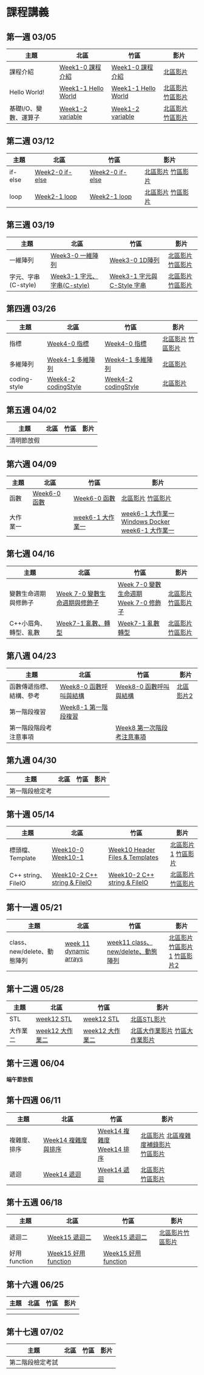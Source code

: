 # 課程講義
## 第一週 03/05

| 主題         | 北區                                      | 竹區 | 影片 |
| ------------ | ----------------------------------------- | ---- | ---- |
|   課程介紹   |   [Week1-0 課程介紹][tp-introduction]   |  [Week1-0 課程介紹][hc-introduction]  |  [北區影片][tp-yt-introduction]    |
| Hello World! |  [Week1-1 Hello World][tp-getting-started]    |  [Week1-1 Hello World][hc-getting-started]   | [北區影片][tp-yt-getting-started]  [竹區影片][hc-yt-getting-started]    |
|   基礎I/O、變數、運算子  |   [Week1-2 variable][tp-variable]  |  [Week1-2 variable][hc-variable]    |    [北區影片][tp-yt-variable]  [竹區影片][hc-yt-variable]  |

[tp-introduction]: https://drive.google.com/file/d/1tZC6zB6viX8aO-8AvH1u8hyOkp18QWd8/view?usp=sharing
[tp-getting-started]: https://www.csie.ntu.edu.tw/~b06902029/reveal.js/Sprout/2021/GettingStarted/#/
[tp-variable]: https://slides.com/allen522019/20210508
[tp-yt-introduction]: https://youtu.be/DOblj6ukB0I 
[tp-yt-getting-started]: https://youtu.be/DOblj6ukB0I 
[tp-yt-variable]: https://youtu.be/RxflJughLfg
[hc-introduction]: https://docs.google.com/presentation/d/1h-aVlZic6CbImP8O-A4292PUtAkowzuKDWNu5WNVV-4/edit?usp=sharing
[hc-getting-started]: https://docs.google.com/presentation/d/1PKSi_w4ByfEqsdobigMur0aPyXr9IeAcvP3H4d2ISiY/edit?usp=sharing
[hc-variable]: https://docs.google.com/presentation/d/1Vpn3NYpGjf0oDy8xlAIzQxrVjyYcIRn27x-qQL4XNVM/edit#slide=id.p
[hc-yt-getting-started]:https://www.youtube.com/watch?v=NqSSEgxymrI
[hc-yt-variable]: https://youtu.be/y72VNBPKiwE


## 第二週 03/12

| 主題         | 北區                                      | 竹區 | 影片 |
| ------------ | ----------------------------------------- | ---- | ---- |
|   if-else   | [Week2-0 if-else][tp-if-else]     |   [Week2-0 if-else][hc-if-else]   |  [北區影片][tp-yt-if-else] [竹區影片][hc-yt-if-else]    |
|  loop    |   [Week2-1 loop][bc-loop]    |   [Week2-1 loop][hc-loop]   |     [北區影片][tp-yt-loop] [竹區影片][hc-yt-loop]|

[tp-if-else]: https://docs.google.com/presentation/d/14cdj1tf3YMa5B4eUl-1ojRi9otG8DsiPl1jGmPTpImw/edit?usp=sharing
[hc-if-else]:https://docs.google.com/presentation/d/1ZOdWIh0Uvy6w6cOxNIVj8DJDrhSQY1elhFzm9mVeXmk/edit#slide=id.p
[hc-loop]: https://docs.google.com/presentation/d/1Y8VynfFGMXtMUY2f-z0J1yxzONPNWigY2O8K_VUzz5c/edit?usp=sharing
[bc-loop]: https://drive.google.com/file/d/1gtblxsu0yTGsuYHKLT2WsHydld1B6IpH/view?usp=sharing
[tp-yt-if-else]: https://youtu.be/7ihhZJNoCDY
[tp-yt-loop]: https://www.youtube.com/playlist?list=PLp5kjMAmhp-8L5FCxOpCl325WZ3So_dw6
[hc-yt-loop]: https://youtu.be/YLlO4tFrimc
[hc-yt-if-else]: https://www.youtube.com/watch?v=w1kQdifNFJ4

## 第三週 03/19

| 主題         | 北區                                      | 竹區 | 影片 |
| ------------ | ----------------------------------------- | ---- | ---- |
|   一維陣列              |   [Week3-0 一維陣列][tp-array]     |  [Week3-0 1D陣列][hc-array]    |   [北區影片][tp-yt-array]  [竹區影片][hc-yt-array] |
|   字元、字串(C-style)   |   [Week3-1 字元、字串(C-style)][tp-char]   | [Week3-1 字元與 C-Style 字串][hc-char] | [北區影片][tp-yt-char] [竹區影片][hc-yt-char] |

[tp-char]: https://slides.com/allen522019/20220305-59f8e3
[tp-array]: https://hackmd.io/@ruby0322/ByNmbTSW5
[hc-array]: https://docs.google.com/presentation/d/1o6CSHiaKQP96q6Id7nEKTbtEJS-bSh510DvtGwV5-Uo/edit?usp=sharing
[hc-char]: https://docs.google.com/presentation/d/1SVWvpym1kdkrjrSVtvykE56zTl2Nuu0Fpj2W7lrZJC0/edit?usp=sharing
[hc-yt-char]: https://youtu.be/-_xzNoC5vMI
[tp-yt-array]: https://youtube.com/playlist?list=PLp5kjMAmhp-8aWUDsLCvW_Paw4vgYflGN
[tp-yt-char]: https://youtu.be/XTsRLAzNBPM
[hc-yt-array]: https://youtu.be/fRMzF3QJT7c

## 第四週 03/26
| 主題          | 北區                                      | 竹區 | 影片 |
| ------------- | ----------------------------------------- | ---- | ---- |
|  指標         | [Week4-0 指標][tp-pointer]                |  [Week4-0 指標][hc-pointer]    | [北區影片][tp-yt-pointer]  [竹區影片][hc-yt-pointer] |
|  多維陣列      | [Week4-1 多維陣列][tp-ndarray]            |  [Week4-1 多維陣列][hc-ndarray]   | [北區影片][tp-yt-ndarray]     |
|  coding-style | [Week4-2 codingStyle][tp-codingStyle]     | [Week4-2 codingStyle][hc-codingStyle]     | [北區影片][tp-yt-ndarray]     |

[tp-pointer]: https://docs.google.com/presentation/d/1t2X0TlfyAenEx4lZnB00TZXb6j8ZxGix/edit?usp=sharing
[tp-ndarray]: https://docs.google.com/presentation/d/1_26YcZyTXBylkJxu21UGIGFCtnIeTxiWE7yQerxOua8/edit?usp=sharing
[tp-codingStyle]: https://docs.google.com/presentation/d/1tkZqmnl1zFmw2GXNspPdD2NVMzrO7bbyjy2ictkUT_Y/edit?usp=sharing
[hc-pointer]: https://drive.google.com/file/d/1HsfDEaRWCaZwbV4yUeWuErXSniNebDv2/view?usp=sharing
[hc-ndarray]: https://docs.google.com/presentation/d/10TgzWLwSlkfYy8w3L_xAMhqhQprnPrwi/edit#slide=id.p1
[hc-codingStyle]: https://docs.google.com/presentation/d/1FJ0ddbDvuP01fRGjepT4aYvp8RYcPRMI/edit#slide=id.p2
[tp-yt-pointer]: https://www.youtube.com/playlist?list=PLp5kjMAmhp---hMyJy_KOBkthy3DMUlsA
[hc-yt-pointer]: https://www.youtube.com/watch?v=qGWv92nSN1o
[tp-yt-ndarray]: https://www.youtube.com/playlist?list=PLp5kjMAmhp-_nMIe6OuiDxrDwMnFeylN9

## 第五週 04/02

| 主題       | 北區 | 竹區 | 影片 |
| ---------- | ---- | ---- | ---- |
| 清明節放假 |      |      |      |

## 第六週 04/09

| 主題     | 北區                       | 竹區 | 影片 |
| -------- | -------------------------- | ---- | ---- |
|  函數    |   [Week6-0 函數][tp-function]   | [Week6-0 函數][hc-function]     |  [北區影片][tp-yt-function]  [竹區影片][hc-yt-function]    |
|  大作業一  |      |   [week6-1 大作業一][hc-project1]   |  [week6-1 大作業一 Windows Docker][hc-yt-project1-docker]<br>[week6-1 大作業一][hc-yt-project1]    |

[tp-function]: https://docs.google.com/presentation/d/1jtIov-HfZxTZeSobrfZ9j0AkPWQbKpO3VA8QHMPihIk/edit?usp=sharing
[hc-function]: https://drive.google.com/file/d/1hP9NC9pmK6iaktOQqH7X_Sma6UKIVze-/view
[hc-project1]: https://slides.com/koios/sproutle
[hc-yt-project1-docker]: https://www.youtube.com/watch?v=DoNDSCCGo18
[hc-yt-project1]: https://www.youtube.com/watch?v=8GnH9hKGRV0
[tp-yt-function]: https://youtu.be/C-RmiqGOltg
[hc-yt-function]: https://youtu.be/j5zeh4ManBY

## 第七週 04/16

| 主題     | 北區                       | 竹區 | 影片 |
| -------- | -------------------------- | ---- | ---- |
|  變數生命週期與修飾子   | [Week 7-0 變數生命週期與修飾子][tp-var]    | [Week 7-0 變數生命週期][hc-var]  <br> [Week 7-0 修飾子][hc-qualifier]  | [北區影片][tp-yt-var][竹區影片][hc-yt-var]   |
|   C++小眉角、轉型、亂數   |  [Week7-1 亂數、轉型][tp-omega]    |   [Week7-1 亂數轉型][hc-omega]   | [北區影片][tp-yt-omega]   [竹區影片][hc-yt-omega]   |

[tp-var]: https://docs.google.com/presentation/d/1D8_mpLUgmfI0xbn9wsSRK5hYYVfFazfH/edit?usp=sharing&ouid=109092361545280832047&rtpof=true&sd=true
[hc-var]: https://slides.com/yeiyang/life-cycle
[hc-qualifier]: https://slides.com/yeiyang/qualifier-4e3988
[tp-omega]: https://slides.com/jason-plainlog/c/fullscreen
[hc-omega]: https://hackmd.io/@nWxhMfNES0-4UHCSWXJMcg/S10N_gmE9
[tp-yt-var]: https://youtu.be/1VVWlsv_D9U?t=1229
[tp-yt-omega]: https://youtu.be/cHQJq7WPicg
[hc-yt-omega]: https://www.youtube.com/watch?v=P7iYVmpSL84
[hc-yt-var]: https://www.youtube.com/watch?v=eKF2A4xA-Sc

## 第八週 04/23
| 主題     | 北區                       | 竹區 | 影片 |
| -------- | -------------------------- | ---- | ---- |
| 函數傳遞指標、結構、參考 | [Week8-0 函數呼叫與結構][tp-func-struct] | [Week8-0 函數呼叫與結構][hc-func-struct] | [北區影片2][tp-yt-2]     |
| 第一階段複習  |  [Week8-1 第一階段複習][tp-review]    |      |      |
| 第一階段階段考注意事項 | | [Week8 第一次階段考注意事項][hc-1-stage-infor] | |

[tp-review]: https://slides.com/jason-plainlog/p
[tp-func-struct]: https://drive.google.com/file/d/1k5fmDtaoMWVj_ESjcDRBDusQtdbTHDD7/view?usp=sharing
[hc-func-struct]: https://drive.google.com/file/d/1kaUPUZ8d0_LxkJ95TGE-F3tKFYA49svv/view?usp=sharing
[hc-1-stage-infor]: https://docs.google.com/presentation/d/1UJoJH47q5-xhEynEmV0baDyQ0eO9ahyvPguxFWUDVtY/edit?usp=sharing
[tp-yt-2]: https://youtu.be/4fgwP95PXlI
## 第九週 04/30

| 主題           | 北區 | 竹區 | 影片 |
| -------------- | ---- | ---- | ---- |
| 第一階段檢定考 |      |      |      |

## 第十週 05/14
| 主題     | 北區                       | 竹區 | 影片 |
| -------- | -------------------------- | ---- | ---- |
| 標頭檔、Template  | [Week10-0][tp-headerfile] [Week10-1][tp-template]  |  [Week10 Header Files & Templates][hc-hf-tp]    | [北區影片1][tp-ht-yt] [竹區影片][hc-hf-tp-yt]    |
|   C++ string、FileIO   | [Week10-2 C++ string & FileIO][tp-cxxstring-fileio]     | [Week10-2 C++ string & FileIO][hc-cxxstring-fileio] | [北區影片][tp-str-yt] [竹區影片][hc-str-yt] |

[tp-headerfile]: https://tw-csie-sprout.github.io/c2022/slides/headerfile/#/
[tp-template]: https://tw-csie-sprout.github.io/c2022/slides/template/#/
[tp-cxxstring-fileio]: https://hackmd.io/@ruby0322/ByFsHGtLc#/
[hc-cxxstring-fileio]: https://docs.google.com/presentation/d/162tUU_8vmWSNnFVMKjNbX4yOevKxCNeQuW6TwTywBQw/edit?usp=sharing
[tp-ht-yt]: https://youtu.be/EUedVp16F54
[hc-hf-tp]: https://slides.com/koios/week10-header-file-template
[hc-hf-tp-yt]: https://www.youtube.com/watch?v=h5Gl46ViLkU
[hc-str-yt]: https://www.youtube.com/watch?v=bc0Oq4Xg-PI
[tp-str-yt]: https://www.youtube.com/watch?v=FDTxZpRTp8A

## 第十一週 05/21
| 主題     | 北區                       | 竹區 | 影片 |
| -------- | -------------------------- | ---- | ---- |
|   class、new/delete、動態陣列   |  [week 11 dynamic arrays][tp-dynamic-array]    |  [week11 class、new/delete、動態陣列][hc-class、new/delete、動態陣列]    |[北區影片][tp-da-yt] [竹區影片1][hc-yt-1] [竹區影片2][hc-yt-2] |

[tp-dynamic-array]:https://slides.com/jt94/sprout-2022-dynamic-arrays
[hc-class、new/delete、動態陣列]:https://slides.com/yeiyang/classandnewdelete
[hc-yt-1]:https://www.youtube.com/watch?v=wWD6hqIKZiY
[hc-yt-2]:https://www.youtube.com/watch?v=W4bwtmTeBxA
[tp-da-yt]:https://www.youtube.com/watch?v=y_Qf8dRzdIc
## 第十二週 05/28
| 主題     | 北區                       | 竹區 | 影片 |
| -------- | -------------------------- | ---- | ---- |
|   STL   |  [week12 STL][tp-STL]    |   [week12 STL][hc-STL]   |  [北區STL影片][tp-stl-yt]   |
|   大作業二   |   [week12 大作業二][project2]   |   [week12 大作業二][project2]   |   [北區大作業影片][tp-proj2-yt] [竹區大作業影片][hc-proj2-yt]   |

[hc-STL]:https://docs.google.com/presentation/d/17gvMrWnxOlrunoFmfJRTLkL0Sjh4Zi8V6pAMoXamEqY/edit#slide=id.p
[tp-STL]:https://docs.google.com/presentation/d/1Ak-VY1yU7GKdTe9vf9QYmqHT0bsPc-ljPRzt5a0YvlE/edit?usp=sharing
[project2]:https://slides.com/allen522019/20220319-c87764
[tp-proj2-yt]:https://youtu.be/sQWKWPVpp0A
[hc-proj2-yt]:https://youtu.be/A4MZljyXCW4
[tp-stl-yt]:https://www.youtube.com/watch?v=Y2mhQVp0o60

## 第十三週 06/04
**端午節放假**

## 第十四週 06/11

| 主題     |   北區   |  竹區    | 影片 |
| -------- | -------------------------- | ---- | ---- |
| 複雜度、排序 | [Week14 複雜度與排序][tp-complexity] |   [Week14 複雜度][hc-complexity]<br>[Week14 排序][hc-sort]   |   [北區影片][tp-complexity-yt] [北區複雜度補錄影片][tp-complexity-new-yt] <br>[竹區影片][hc-complexity-yt]   |
| 遞迴     | [Week14 遞迴][tp-recursion]      | [Week14 遞迴][hc-recursion] | [北區影片][tp-rec-yt]<br>[竹區影片][hc-rec-yt]     |

[hc-complexity]:https://hackmd.io/@polarz/ByDQVJXO_#/
[hc-sort]:https://hackmd.io/@nWxhMfNES0-4UHCSWXJMcg/SJhiPO0vd#/
[tp-recursion]:https://docs.google.com/presentation/d/1hipr7O51_CpeDr40ugzR3olwCV_-xhwH/edit#slide=id.p1
[hc-recursion]:https://docs.google.com/presentation/d/1rU0dQNtPKgFeJ1DfDaRD3GIBlgNt4xTexkmwXZHiCuc/edit?usp=sharing
[tp-complexity]:https://drive.google.com/file/d/1lTguVPebpwnakfwSr6eeYRc4d3kBoyDI/view?usp=sharing
[tp-rec-yt]:https://youtu.be/XcsedoaQjds
[tp-complexity-yt]:https://youtu.be/gz3d76jD5Tg
[tp-complexity-new-yt]:https://www.youtube.com/watch?v=Wa3KRZmCkq4

[hc-rec-yt]:https://youtu.be/gtBjSAkLgSM
[hc-complexity-yt]:https://youtu.be/x2_4oUdi1UM

## 第十五週 06/18
| 主題     | 北區                       | 竹區 | 影片 |
| -------- | -------------------------- | ---- | ---- |
| 遞迴二 |   [Week15 遞迴二][tp-recursion2]   |  [Week15 遞迴二][hc-recursion2]    | [北區影片][tp-recursion2-yt][竹區影片][hc-recursion2-yt]     |
|   好用function   |  [Week15 好用function][tp-goodfunction]    |   [Week15 好用function][hc-goodfunction]   |      |

[hc-goodfunction]:https://hackmd.io/IljBYA_lQxudXNzWnTuhsA?view
[tp-recursion2]:https://slides.com/rubyku/copy-of-lmlkbhjvhgxhbfdzg/fullscreen#
[hc-recursion2]:https://drive.google.com/file/d/18bHrqTBEqp08prJnToIUlgj2xrxY8HnA/view?usp=sharing
[tp-goodfunction]:https://slides.com/jason-plainlog/c-d0dc14/fullscreen
[hc-recursion2-yt]:https://youtu.be/7hF4HTM9Lbc
[tp-recursion2-yt]:https://www.youtube.com/watch?v=MyF8c-2bqoU

## 第十六週 06/25

| 主題     | 北區                       | 竹區 | 影片 |
| -------- | -------------------------- | ---- | ---- |
|      |      |      |      |
|      |      |      |  |



## 第十七週 07/02

| 主題             | 北區 | 竹區 | 影片 |
| ---------------- | ---- | ---- | ---- |
| 第二階段檢定考試 |      |      |      |

